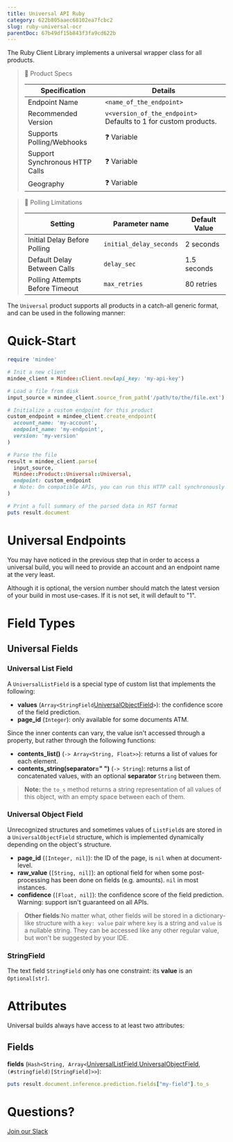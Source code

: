 ```yaml
---
title: Universal API Ruby
category: 622b805aaec68102ea7fcbc2
slug: ruby-universal-ocr
parentDoc: 67b49df15b843f3fa9cd622b
---
```

The Ruby Client Library implements a universal wrapper class for all products.

> 📝 Product Specs
>
> | Specification                  | Details                                                         |
> | ------------------------------ |-----------------------------------------------------------------|
> | Endpoint Name                  | `<name_of_the_endpoint>`                                        |
> | Recommended Version            | `v<version_of_the_endpoint>` Defaults to 1 for custom products. |
> | Supports Polling/Webhooks      | ❓️ Variable                                                     |
> | Support Synchronous HTTP Calls | ❓ Variable                                                      |
> | Geography                      | ❓ Variable                                                     |

> 🔐 Polling Limitations
>
> | Setting                         | Parameter name          | Default Value |
> | ------------------------------- | ----------------------- |---------------|
> | Initial Delay Before Polling    | `initial_delay_seconds` | 2 seconds     |
> | Default Delay Between Calls     | `delay_sec`             | 1.5 seconds   |
> | Polling Attempts Before Timeout | `max_retries`           | 80 retries    |

The `Universal` product supports all products in a catch-all generic format, and can be used in the following manner:

# Quick-Start

```rb
require 'mindee'

# Init a new client
mindee_client = Mindee::Client.new(api_key: 'my-api-key')

# Load a file from disk
input_source = mindee_client.source_from_path('/path/to/the/file.ext')

# Initialize a custom endpoint for this product
custom_endpoint = mindee_client.create_endpoint(
  account_name: 'my-account',
  endpoint_name: 'my-endpoint',
  version: 'my-version'
)

# Parse the file
result = mindee_client.parse(
  input_source,
  Mindee::Product::Universal::Universal,
  endpoint: custom_endpoint
  # Note: On compatible APIs, you can run this HTTP call synchronously by setting `enqueue: false`
)

# Print a full summary of the parsed data in RST format
puts result.document
```

# Universal Endpoints

You may have noticed in the previous step that in order to access a universal build, you will need to provide an account and an endpoint name at the very least.

Although it is optional, the version number should match the latest version of your build in most use-cases.
If it is not set, it will default to "1".

# Field Types

## Universal Fields

### Universal List Field

A `UniversalListField` is a special type of custom list that implements the following:

- **values** (`Array<StringField`[UniversalObjectField](#universal-object-field)`>`): the confidence score of the field prediction.
- **page_id** (`Integer`): only available for some documents ATM.

Since the inner contents can vary, the value isn't accessed through a property, but rather through the following functions:

- **contents_list()** (`-> Array<String, Float>>`): returns a list of values for each element.
- **contents_string(separator=" ")** (`-> String`): returns a list of concatenated values, with an optional **separator** `String` between them.
> **Note:** the `to_s` method returns a string representation of all values of this object, with an empty space between each of them.

### Universal Object Field

Unrecognized structures and sometimes values of `ListField`s are stored in a `UniversalObjectField` structure, which is implemented dynamically depending on the object's structure.

- **page_id** (`[Integer, nil]`): the ID of the page, is `nil` when at document-level.
- **raw_value** (`[String, nil]`): an optional field for when some post-processing has been done on fields (e.g. amounts). `nil` in most instances.
- **confidence** (`[Float, nil]`): the confidence score of the field prediction. Warning: support isn't guaranteed on all APIs.


> **Other fields**:No matter what, other fields will be stored in a dictionary-like structure with a `key: value` pair where `key` is a string and `value` is a nullable string. They can be accessed like any other regular value, but won't be suggested by your IDE.


### StringField
The text field `StringField` only has one constraint: its **value** is an `Optional[str]`.


# Attributes

Universal builds always have access to at least two attributes:

## Fields

**fields** (`Hash<String, Array<`[UniversalListField](#universal-list-field),[UniversalObjectField](#universal-object-field), `(#stringfield)[StringField]>>`):

```rb
puts result.document.inference.prediction.fields["my-field"].to_s
```

# Questions?

[Join our Slack](https://join.slack.com/t/mindee-community/shared_invite/zt-2d0ds7dtz-DPAF81ZqTy20chsYpQBW5g)
